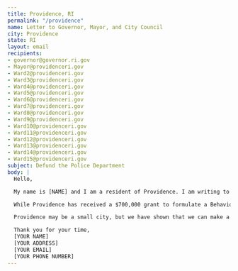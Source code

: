 ```yaml
---
title: Providence, RI
permalink: "/providence"
name: Letter to Governor, Mayor, and City Council
city: Providence
state: RI
layout: email
recipients:
- governor@governor.ri.gov
- Mayor@providenceri.gov
- Ward2@providenceri.gov
- Ward3@providenceri.gov
- Ward4@providenceri.gov
- Ward5@providenceri.gov
- Ward6@providenceri.gov
- Ward7@providenceri.gov
- Ward8@providenceri.gov
- Ward9@providenceri.gov
- Ward10@providenceri.gov
- Ward11@providenceri.gov
- Ward12@providenceri.gov
- Ward13@providenceri.gov
- Ward14@providenceri.gov
- Ward15@providenceri.gov
subject: Defund the Police Department
body: |
  Hello,

  My name is [NAME] and I am a resident of Providence. I am writing to demand that Governor Raimondo, Mayor Elorza, and the members of the City Council do everything in their power to adopt a budget that redirects all funds from the Police Department and towards community wellbeing, mental health and the needs of its residents. It has become clear that police forces are ineffective at keeping local communities safe, and that they perpetuate the oppression of residents who are people of color, undocumented, mentally ill, disabled, and LGBTQ.

  While Providence has received a $700,000 grant to formulate a Behavioral Health Response Team, that amount is a mere drop in the bucket of the nearly $90 million budgeted for Police in 2021. The current budget proposal has allocated $154,450 on guns and ammunition, $1,461,620 for 50 new police recruits, not to mention $963,626 that is allocated for uniforms and "wearing apparel,” presumably including more of the riot gear that is currently being used to suppress peaceful protests. Imagine how much those dollars could accomplish when used to fund low-income and public housing, education, resources for formerly incarcerated individuals, and public transportation, as Direct Action for Rights and Equality has demanded.

  Providence may be a small city, but we have shown that we can make a huge impact on America at large. We desperately need to change our financial priorities and let our tax dollars go to communities, not cops.

  Thank you for your time,
  [YOUR NAME]
  [YOUR ADDRESS]
  [YOUR EMAIL]
  [YOUR PHONE NUMBER]
---
```


